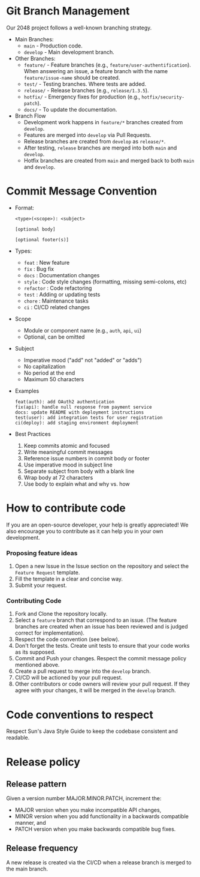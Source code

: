 # Git Branch Management
Our 2048 project follows a well-known branching strategy.

- Main Branches:
   - ```main``` - Production code.
   - ``develop`` - Main development branch.
- Other Branches:
    - ```feature/``` - Feature branches (e.g., ``feature/user-authentification``). When answering an issue, a feature branch
    with the name ``feature/issue-name`` should be created.
    - ```test/``` - Testing branches. Where tests are added.
    - ```release/``` - Release branches (e.g., ``release/1.3.5``).
    - ```hotfix/``` - Emergency fixes for production (e.g., ``hotfix/security-patch``).
    - ```docs/``` - To update the documentation. 
- Branch Flow
  - Development work happens in ``feature/*`` branches created from ``develop``.
  - Features are merged into ``develop`` via Pull Requests.
  - Release branches are created from ``develop`` as ``release/*``.
  - After testing, ``release`` branches are merged into both ``main`` and ``develop``.
  - Hotfix branches are created from ``main`` and merged back to both ``main`` and ``develop``.

# Commit Message Convention

- Format:
     ```
    <type>(<scope>): <subject>
    
    [optional body]
    
    [optional footer(s)]
    ```
- Types:
  - ``feat`` : New feature
  - ``fix`` : Bug fix
  - ``docs`` : Documentation changes
  - ``style`` : Code style changes (formatting, missing semi-colons, etc)
  - ``refactor`` : Code refactoring
  - ``test`` : Adding or updating tests
  - ``chore`` : Maintenance tasks
  - ``ci`` : CI/CD related changes


- Scope
  - Module or component name (e.g., `auth`, `api`, `ui`)
  - Optional, can be omitted


- Subject
  - Imperative mood ("add" not "added" or "adds")
  - No capitalization
  - No period at the end
  - Maximum 50 characters


- Examples
    ```
    feat(auth): add OAuth2 authentication
    fix(api): handle null response from payment service
    docs: update README with deployment instructions
    test(user): add integration tests for user registration
    ci(deploy): add staging environment deployment
    ```

- Best Practices
  1. Keep commits atomic and focused
  2. Write meaningful commit messages
  3. Reference issue numbers in commit body or footer
  4. Use imperative mood in subject line
  5. Separate subject from body with a blank line
  6. Wrap body at 72 characters
  7. Use body to explain what and why vs. how

# How to contribute code
If you are an open-source developer, your help is greatly appreciated! We also encourage you to contribute as it 
can help you in your own development.
### Proposing feature ideas
1. Open a new Issue in the Issue section on the repository and select the ``Feature Request`` template.
2. Fill the template in a clear and concise way.
3. Submit your request.
### Contributing Code
1. Fork and Clone the repository locally.
2. Select a ``feature`` branch that correspond to an issue. (The feature branches are created when an issue has
been reviewed and is judged correct for implementation).
3. Respect the code convention (see below).
4. Don't forget the tests. Create unit tests to ensure that your code works as its supposed.
5. Commit and Push your changes. Respect the commit message policy mentioned above.
6. Create a pull request to merge into the ``develop`` branch.
7. CI/CD will be actioned by your pull request.
8. Other contributors or code owners will review your pull request. If they agree with your changes, it will be merged
in the ``develop`` branch.

# Code conventions to respect

Respect Sun's Java Style Guide to keep the codebase consistent and readable.

# Release policy
## Release pattern
Given a version number MAJOR.MINOR.PATCH, increment the:

- MAJOR version when you make incompatible API changes,
- MINOR version when you add functionality in a backwards compatible manner, and
- PATCH version when you make backwards compatible bug fixes.

## Release frequency
A new release is created via the CI/CD when a release branch is merged to the main branch.
